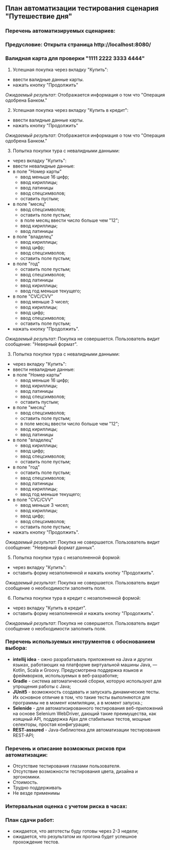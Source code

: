 ## План автоматизации тестирования сценария "Путешествие дня"

### Перечень автоматизируемых сценариев:

### Предусловие: Открыта страница http://localhost:8080/

### Валидная карта для проверки "1111 2222 3333 4444"

1. Успешная покупка через вкладку "Купить":

- ввести валидные данные карты.
- нажать кнопку "Продолжить"

*Ожидаемый результат*: Отображается информация о том что "Операция одобрена Банком."

2. Успешная покупка через вкладку "Купить в кредит":

- ввести валидные данные карты.
- нажать кнопку "Продолжить"

*Ожидаемый результат*: Отображается информация о том что "Операция одобрена Банком."

3. Попытка покупки тура с невалидными данными:

- через вкладку "Купить":
- ввести невалидные данные:
- в поле "Номер карты"
    - ввод меньше 16 цифр;
    - ввод кириллицы;
    - ввод латиницы
    - ввод спецсимволов;
    - оставить пустым;
- в поле "месяц"
    - ввод спецсимволов;
    - оставить поле пустым;
    - в поле месяц ввести число больше чем "12";
    - ввод кириллицы;
    - ввод латиницы
- в поле "владелец"
    - ввод кириллицы;
    - ввод цифр;
    - ввод спецсимволов;
    - оставить поле пустым;
- в поле "год"
    - оставить поле пустым;
    - ввод спецсимволов;
    - ввод латиницы
    - ввод кириллицы;
    - ввод год меньше текущего;
- в поле "CVC/CVV"
    - ввод меньше 3 чисел;
    - ввод кириллицы;
    - ввод цифр;
    - ввод спецсимволов;
    - оставить поле пустым;
- нажать кнопку "Продолжить".

*Ожидаемый результат*: Покупка не совершается. Пользователь видит сообщение: "Неверный формат".

3. Попытка покупки тура с невалидными данными:

- через вкладку "Купить":
- ввести невалидные данные:
- в поле "Номер карты"
    - ввод меньше 16 цифр;
    - ввод кириллицы;
    - ввод латиницы
    - ввод спецсимволов;
    - оставить пустым;
- в поле "месяц"
    - ввод спецсимволов;
    - оставить поле пустым;
    - в поле месяц ввести число больше чем "12";
    - ввод кириллицы;
    - ввод латиницы
- в поле "владелец"
    - ввод кириллицы;
    - ввод цифр;
    - ввод спецсимволов;
    - оставить поле пустым;
- в поле "год"
    - оставить поле пустым;
    - ввод спецсимволов;
    - ввод латиницы
    - ввод кириллицы;
    - ввод год меньше текущего;
- в поле "CVC/CVV"
    - ввод меньше 3 чисел;
    - ввод кириллицы;
    - ввод цифр;
    - ввод спецсимволов;
    - оставить поле пустым;
- нажать кнопку "Продолжить".

*Ожидаемый результат*: Покупка не совершается. Пользователь видит сообщение: "Неверный формат данных".

5. Попытка покупки тура с незаполненной формой:

- через вкладку "Купить":
- оставить форму незаполненной и нажать кнопку "Продолжить".

*Ожидаемый результат*: Покупка не совершается. Пользователь видит сообщение о необходимости заполнять поля.

6. Попытка покупки тура в кредит с незаполненной формой:

- через вкладку "Купить в кредит".
- оставить форму незаполненной и нажать кнопку "Продолжить".

*Ожидаемый результат*: Покупка не совершается. Пользователь видит сообщение о необходимости заполнить поля.

### Перечень используемых инструментов с обоснованием выбора:
- **intellij idea** - ожно разрабатывать приложения на Java и других языках, работающих на платформе виртуальной машины Java, 
  — Kotlin, Scala и Groovy. Предусмотрена поддержка языков и фреймворков, используемых в веб-разработке;
- **Gradle** - система автоматический сборки, которую используют для упрощения работы с Java;
- **JUnit5** - возможность создавать и запускать динамические тесты. Их основное отличие в том, что такие тесты выполняются для программы не в момент компиляции, а в момент запуска.;
- **Selenide** - для автоматизированного тестирования веб-приложений на основе Selenium WebDriver, дающий такие
  преимущества, как изящный API, поддержка Ajax для стабильных тестов, мощные селекторы, простая конфигурация;
- **REST-assured** - Java-библиотека для автоматизации тестирования REST-API;

### Перечень и описание возможных рисков при автоматизации:

- Отсутствие тестирования глазами пользователя.
- Отсутствие возможности тестирования цвета, дизайна и эргономики.
- Стоимость.
- Трудно поддерживать
- Не везде применимы

### Интервальная оценка с учетом риска в часах:


### План сдачи работ:

- ожидается, что автотесты буду готовы через 2-3 недели;
- ожидается, что результатом их прогона будет успешное прохождение тестов.